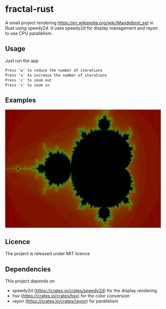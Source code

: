 # fractal-rust

A small project rendering https://en.wikipedia.org/wiki/Mandelbrot_set in Rust using speedy2d.
It uses speedy2d for display management and rayon to use CPU parallelism.

## Usage

Just run the app

```
Press 'w' to reduce the number of iterations
Press 'x' to increase the number of iterations
Press 'c' to zoom out
Press 'v' to zoom in 
```

## Examples

![Mandelbrot](examples/mandelbrot.png)

## Licence

The project is released under MIT licence

## Dependencies

This project depends on
- speedy2d (https://crates.io/crates/speedy2d) for the display rendering
- hsv (https://crates.io/crates/hsv) for the color conversion
- rayon (https://crates.io/crates/rayon) for parallelism